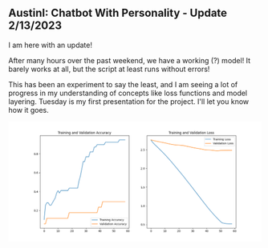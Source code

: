 ## AustinI: Chatbot With Personality - Update 2/13/2023

I am here with an update!  
  
After many hours over the past weekend, we have a working (?) model! It barely works at all, but the script at least runs without errors!  
  
This has been an experiment to say the least, and I am seeing a lot of progress in my understanding of concepts like loss functions and model layering. Tuesday is my first presentation for the project. I'll let you know how it goes.
  
![Figure 1-1](_images/Figure_1.png?raw=true)
